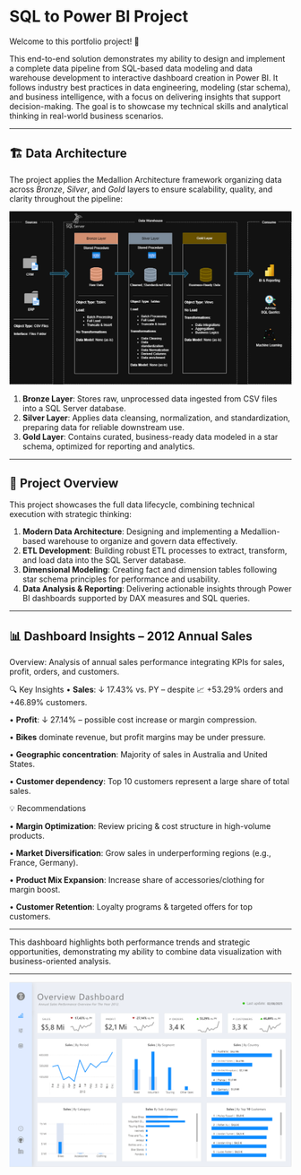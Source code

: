 # SQL to Power BI Project

Welcome to this portfolio project! 🚀

This end-to-end solution demonstrates my ability to design and implement a complete data pipeline from SQL-based data modeling and data warehouse development to interactive dashboard creation in Power BI.
It follows industry best practices in data engineering, modeling (star schema), and business intelligence, with a focus on delivering insights that support decision-making.
The goal is to showcase my technical skills and analytical thinking in real-world business scenarios.

---
## 🏗️ Data Architecture

The project applies the Medallion Architecture framework organizing data across *Bronze*, *Silver*, and *Gold* layers to ensure scalability, quality, and clarity throughout the pipeline:

![Data Architecture](docs/data_architecture.png)

1. **Bronze Layer**: Stores raw, unprocessed data ingested from CSV files into a SQL Server database.
2. **Silver Layer**: Applies data cleansing, normalization, and standardization, preparing data for reliable downstream use.
3. **Gold Layer**: Contains curated, business-ready data modeled in a star schema, optimized for reporting and analytics.

---
## 📖 Project Overview

This project showcases the full data lifecycle, combining technical execution with strategic thinking:

1. **Modern Data Architecture**: Designing and implementing a Medallion-based warehouse to organize and govern data effectively.
2. **ETL Development**: Building robust ETL processes to extract, transform, and load data into the SQL Server database.
3. **Dimensional Modeling**: Creating fact and dimension tables following star schema principles for performance and usability.
4. **Data Analysis & Reporting**: Delivering actionable insights through Power BI dashboards supported by DAX measures and SQL queries.

---
## 📊 Dashboard Insights – 2012 Annual Sales
Overview: Analysis of annual sales performance integrating KPIs for sales, profit, orders, and customers.

🔍 Key Insights
   • **Sales**: ↓ 17.43% vs. PY – despite 📈 +53.29% orders and +46.89% customers.

   • **Profit**: ↓ 27.14% – possible cost increase or margin compression.

   • **Bikes** dominate revenue, but profit margins may be under pressure.

   • **Geographic concentration**: Majority of sales in Australia and United States.

   • **Customer dependency**: Top 10 customers represent a large share of total sales.

💡 Recommendations

   • **Margin Optimization**: Review pricing & cost structure in high-volume products.
   
   • **Market Diversification**: Grow sales in underperforming regions (e.g., France, Germany).

   • **Product Mix Expansion**: Increase share of accessories/clothing for margin boost.
  
   • **Customer Retention**: Loyalty programs & targeted offers for top customers.

---

This dashboard highlights both performance trends and strategic opportunities, demonstrating my ability to combine data visualization with business-oriented analysis.

---
![sales_dashboard](power_bi/sales_dashboard.png)
